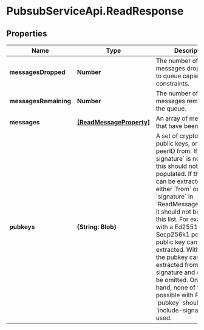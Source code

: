# PubsubServiceApi.ReadResponse

## Properties

Name | Type | Description | Notes
------------ | ------------- | ------------- | -------------
**messagesDropped** | **Number** | The number of messages dropped due to queue capacity constraints. | 
**messagesRemaining** | **Number** | The number of messages remaining in the queue. | 
**messages** | [**[ReadMessageProperty]**](ReadMessageProperty.md) | An array of messages that have been read. | 
**pubkeys** | **{String: Blob}** | A set of cryptographic public keys, one per peerID from. If &#x60;include-signature&#x60; is not used, this should not be populated. If the pubkey can be extracted from either &#x60;from&#x60; or &#x60;signature&#x60; in &#x60;ReadMessageProperty&#x60;, it should not be part of this list. For example with a Ed25519 or Secp256k1 peerID, the public key can be extracted. With ECDSA, the pubkey can be extracted from the signature and can also be omitted. On the other hand, none of that is possible with RSA and &#x60;pubkey&#x60; should be set if &#x60;include-signature&#x60; is used.  | [optional] 



